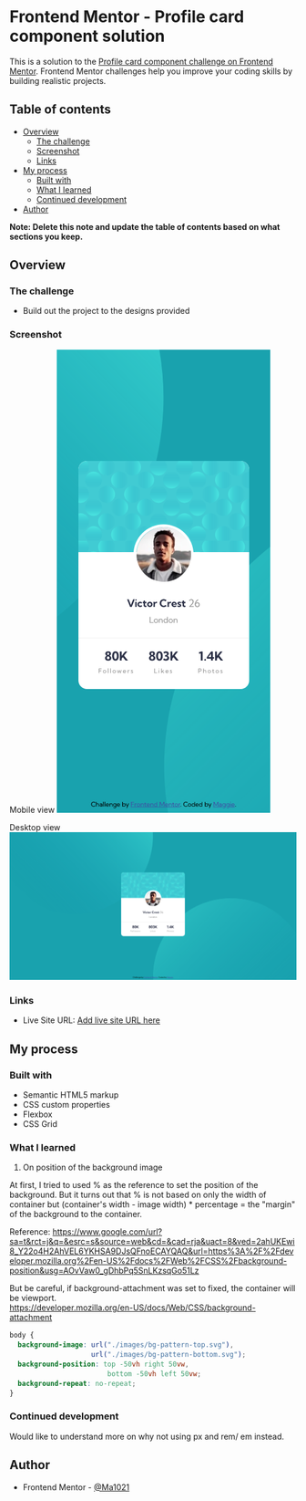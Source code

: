 # Frontend Mentor - Profile card component solution

This is a solution to the [Profile card component challenge on Frontend Mentor](https://www.frontendmentor.io/challenges/profile-card-component-cfArpWshJ). Frontend Mentor challenges help you improve your coding skills by building realistic projects. 

## Table of contents

- [Overview](#overview)
  - [The challenge](#the-challenge)
  - [Screenshot](#screenshot)
  - [Links](#links)
- [My process](#my-process)
  - [Built with](#built-with)
  - [What I learned](#what-i-learned)
  - [Continued development](#continued-development)
- [Author](#author)

**Note: Delete this note and update the table of contents based on what sections you keep.**

## Overview

### The challenge

- Build out the project to the designs provided

### Screenshot

Mobile view
![](./06mobile_view.png)

Desktop view
![](./06desktop_view.png)


### Links

- Live Site URL: [Add live site URL here](https://your-live-site-url.com)

## My process

### Built with

- Semantic HTML5 markup
- CSS custom properties
- Flexbox
- CSS Grid

### What I learned

1. On position of the background image

At first, I tried to used % as the reference to set the position of the background. But it turns out that % is not based on only the width of container but (container's width - image width) * percentage = the "margin" of the background to the container.

Reference: https://www.google.com/url?sa=t&rct=j&q=&esrc=s&source=web&cd=&cad=rja&uact=8&ved=2ahUKEwi8_Y22o4H2AhVEL6YKHSA9DJsQFnoECAYQAQ&url=https%3A%2F%2Fdeveloper.mozilla.org%2Fen-US%2Fdocs%2FWeb%2FCSS%2Fbackground-position&usg=AOvVaw0_gDhbPq5SnLKzsqGo51Lz


But be careful, if background-attachment was set to fixed, the container will be viewport.   
https://developer.mozilla.org/en-US/docs/Web/CSS/background-attachment

```css
body {
  background-image: url("./images/bg-pattern-top.svg"),
                    url("./images/bg-pattern-bottom.svg");
  background-position: top -50vh right 50vw,
                        bottom -50vh left 50vw;
  background-repeat: no-repeat;
}
```

### Continued development

Would like to understand more on why not using px and rem/ em instead.

## Author

- Frontend Mentor - [@Ma1021](https://www.frontendmentor.io/profile/Ma0121)